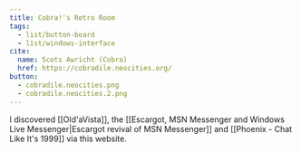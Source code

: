 ```yaml
---
title: Cobra!'s Retro Room
tags:
  - list/button-board
  - list/windows-interface
cite:
  name: Scots Awricht (Cobra)
  href: https://cobradile.neocities.org/
button: 
  - cobradile.neocities.png
  - cobradile.neocities.2.png
---
```


I discovered [[Old'aVista]], the [[Escargot, MSN Messenger and Windows Live Messenger|Escargot revival of MSN Messenger]] and [[Phoenix - Chat Like It's 1999]] via this website.